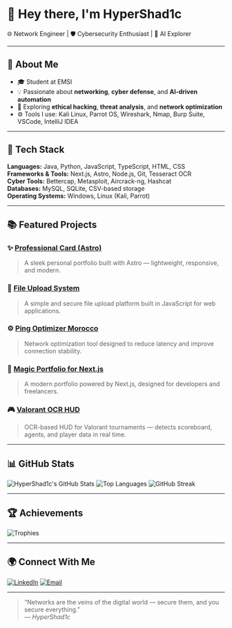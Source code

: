# 👋 Hey there, I'm HyperShad1c

🌐 Network Engineer | 🛡️ Cybersecurity Enthusiast | 🤖 AI Explorer

---

## 🚀 About Me
- 🎓 Student at EMSI  
- 💡 Passionate about **networking**, **cyber defense**, and **AI-driven automation**  
- 🧠 Exploring **ethical hacking**, **threat analysis**, and **network optimization**  
- ⚙️ Tools I use: Kali Linux, Parrot OS, Wireshark, Nmap, Burp Suite, VSCode, IntelliJ IDEA

---

## 🧰 Tech Stack
**Languages:** Java, Python, JavaScript, TypeScript, HTML, CSS  
**Frameworks & Tools:** Next.js, Astro, Node.js, Git, Tesseract OCR  
**Cyber Tools:** Bettercap, Metasploit, Aircrack-ng, Hashcat  
**Databases:** MySQL, SQLite, CSV-based storage  
**Operating Systems:** Windows, Linux (Kali, Parrot)

---

## 📚 Featured Projects

### ✨ [Professional Card (Astro)](https://github.com/hypershad1c/professional-card-astro)
> A sleek personal portfolio built with Astro — lightweight, responsive, and modern.

### 💾 [File Upload System](https://github.com/hypershad1c/file-upload-system)
> A simple and secure file upload platform built in JavaScript for web applications.

### ⚙️ [Ping Optimizer Morocco](https://github.com/hypershad1c/Ping-Optimizer-Morocco)
> Network optimization tool designed to reduce latency and improve connection stability.

### 🧠 [Magic Portfolio for Next.js](https://github.com/hypershad1c/magic-portfolio-for-next-js)
> A modern portfolio powered by Next.js, designed for developers and freelancers.

### 🎮 [Valorant OCR HUD](https://github.com/hypershad1c/valorant-ocr-hud)
> OCR-based HUD for Valorant tournaments — detects scoreboard, agents, and player data in real time.

---

## 📊 GitHub Stats
![HyperShad1c's GitHub Stats](https://github-readme-stats.vercel.app/api?username=hypershad1c&show_icons=true&theme=tokyonight)
![Top Languages](https://github-readme-stats.vercel.app/api/top-langs/?username=hypershad1c&layout=compact&theme=tokyonight)
![GitHub Streak](https://github-readme-streak-stats.herokuapp.com/?user=hypershad1c&theme=tokyonight)

---

## 🏆 Achievements
![Trophies](https://github-profile-trophy.vercel.app/?username=hypershad1c&theme=tokyonight&margin-w=10)

---

## 🌍 Connect With Me
[![LinkedIn](https://img.shields.io/badge/LinkedIn-blue?logo=linkedin&logoColor=white)](https://www.linkedin.com/in/zakaria-bourazzouq/)
[![Email](https://img.shields.io/badge/Email-D14836?logo=gmail&logoColor=white)](mailto:spox618@gmail.com)

---

> “Networks are the veins of the digital world — secure them, and you secure everything.”  
> — *HyperShad1c*
